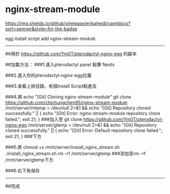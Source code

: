# nginx-stream-module
https://img.shields.io/github/v/release/erikaheidi/yamldocs?sort=semver&style=for-the-badge

egg install script add nginx-stream-module

---
##用於 https://github.com/Ym0T/pterodactyl-nginx-egg 的腳本

##加載方法：
###1.進入pterodactyl panel 點擊 Nests

###2.進入你的pterodactyl-nginx-egg位置

###3.查看上排目錄，有個Install Script點進去

###4.將
echo "[Git] Cloning nginx-stream-module"
git clone https://github.com/chichungchen95/nginx-stream-module /mnt/server/mtemp > /dev/null 2>&1 && echo "[Git] Repository cloned successfully." || { echo "[Git] Error: nginx-stream-module repository clone failed."; exit 21; }
###加入至
git clone https://github.com/Ym0T/pterodactyl-nginx-egg /mnt/server/gtemp > /dev/null 2>&1 && echo "[Git] Repository cloned successfully." || { echo "[Git] Error: Default repository clone failed."; exit 21; }
###下方

###5.將
chmod +x /mnt/server/install_nginx_stream.sh
./install_nginx_stream.sh
rm -rf /mnt/server/gtemp
###添加至rm -rf /mnt/server/gtemp下方

###6.右下角保存

---
##完成
